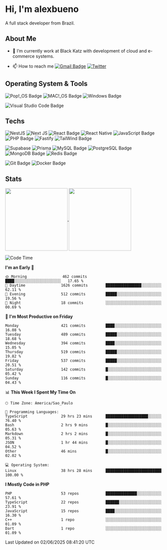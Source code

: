 # Hi, I'm alexbueno

A full stack developer from Brazil.

## About Me

- 🌱 I’m currently work at Black Katz with development of cloud and e-commerce systems.

- 📫 How to reach me [![Gmail Badge](https://img.shields.io/badge/-gmail-c14438?style=for-the-badge&logo=Gmail&logoColor=ffffff)](mailto:alexsandrofbueno@gmail.com) [![Twitter](https://img.shields.io/badge/twitter-1DA1F2.svg?style=for-the-badge&logo=twitter&logoColor=ffffff)](https://twitter.com/Alex_Bueno_7)

## Operating System & Tools

![Pop!_OS Badge](https://img.shields.io/badge/Pop!__OS-48B9C7?logo=popos&logoColor=fff&style=flat)
![MAC!_OS Badge](https://img.shields.io/badge/macOS-000000?style=flat&logo=apple&logoColor=white)
![Windows Badge](https://img.shields.io/badge/Windows-0078D6?logo=windows&logoColor=fff&style=flat)

![Visual Studio Code Badge](https://img.shields.io/badge/Visual%20Studio%20Code-007ACC?logo=visualstudiocode&logoColor=fff&style=flat)

## Techs

![NestJS](https://img.shields.io/badge/nestjs-%23E0234E.svg?style=flat&logo=nestjs&logoColor=white)
![Next JS](https://img.shields.io/badge/Next-black?style=flat&logo=next.js&logoColor=white)
![React Badge](https://img.shields.io/badge/React-61DAFB?logo=react&logoColor=000&style=flat)
![React Native](https://img.shields.io/badge/react_native-%2320232a.svg?style=flat&logo=react&logoColor=%2361DAFB)
![JavaScript Badge](https://img.shields.io/badge/JavaScript-F7DF1E?logo=javascript&logoColor=000&style=flat)
![PHP Badge](https://img.shields.io/badge/PHP-777BB4?logo=php&logoColor=fff&style=flat)
![Fastify](https://img.shields.io/badge/fastify-%23000000.svg?style=flat&logo=fastify&logoColor=white)
![TailWind Badge](https://img.shields.io/badge/Tailwind_CSS-06B6D4?style=flat&logo=tailwind-css&logoColor=white)

![Supabase](https://img.shields.io/badge/Supabase-3ECF8E?style=flat&logo=supabase&logoColor=white)
![Prisma](https://img.shields.io/badge/Prisma-3982CE?style=flat&logo=Prisma&logoColor=white)
![MySQL Badge](https://img.shields.io/badge/MySQL-4479A1?logo=mysql&logoColor=fff&style=flat)
![PostgreSQL Badge](https://img.shields.io/badge/PostgreSQL-4169E1?logo=postgresql&logoColor=fff&style=flat)
![MongoDB Badge](https://img.shields.io/badge/MongoDB-47A248?logo=mongodb&logoColor=fff&style=flat)
![Redis Badge](https://img.shields.io/badge/Redis-DC382D?logo=redis&logoColor=fff&style=flat)

![Git Badge](https://img.shields.io/badge/Git-F05032?logo=git&logoColor=fff&style=flat)
![Docker Badge](https://img.shields.io/badge/Docker-2496ED?logo=docker&logoColor=fff&style=flat)


## Stats

<a href="https://github.com/anuraghazra/github-readme-stats">
  <img height=200 align="center" src="https://github-readme-stats.vercel.app/api?username=alexbueno7&theme=dark" />
</a>
<a href="https://github.com/anuraghazra/convoychat">
  <img height=200 align="center" src="https://github-readme-stats.vercel.app/api/top-langs?username=alexbueno7&layout=compact&langs_count=8&card_width=320&theme=dark" />
</a>

<!--START_SECTION:waka-->
![Code Time](http://img.shields.io/badge/Code%20Time-1%2C621%20hrs%2033%20mins-blue)

**I'm an Early 🐤** 

```text
🌞 Morning                462 commits         ████░░░░░░░░░░░░░░░░░░░░░   17.65 % 
🌆 Daytime                1626 commits        ████████████████░░░░░░░░░   62.11 % 
🌃 Evening                512 commits         █████░░░░░░░░░░░░░░░░░░░░   19.56 % 
🌙 Night                  18 commits          ░░░░░░░░░░░░░░░░░░░░░░░░░   00.69 % 
```
📅 **I'm Most Productive on Friday** 

```text
Monday                   421 commits         ████░░░░░░░░░░░░░░░░░░░░░   16.08 % 
Tuesday                  489 commits         █████░░░░░░░░░░░░░░░░░░░░   18.68 % 
Wednesday                394 commits         ████░░░░░░░░░░░░░░░░░░░░░   15.05 % 
Thursday                 519 commits         █████░░░░░░░░░░░░░░░░░░░░   19.82 % 
Friday                   537 commits         █████░░░░░░░░░░░░░░░░░░░░   20.51 % 
Saturday                 142 commits         █░░░░░░░░░░░░░░░░░░░░░░░░   05.42 % 
Sunday                   116 commits         █░░░░░░░░░░░░░░░░░░░░░░░░   04.43 % 
```


📊 **This Week I Spent My Time On** 

```text
🕑︎ Time Zone: America/Sao_Paulo

💬 Programming Languages: 
TypeScript               29 hrs 23 mins      ███████████████████░░░░░░   76.40 % 
Bash                     2 hrs 9 mins        █░░░░░░░░░░░░░░░░░░░░░░░░   05.63 % 
Markdown                 2 hrs 2 mins        █░░░░░░░░░░░░░░░░░░░░░░░░   05.31 % 
JSON                     1 hr 44 mins        █░░░░░░░░░░░░░░░░░░░░░░░░   04.52 % 
Other                    46 mins             █░░░░░░░░░░░░░░░░░░░░░░░░   02.02 % 

💻 Operating System: 
Linux                    38 hrs 28 mins      █████████████████████████   100.00 % 
```

**I Mostly Code in PHP** 

```text
PHP                      53 repos            ██████████████░░░░░░░░░░░   57.61 % 
TypeScript               22 repos            ██████░░░░░░░░░░░░░░░░░░░   23.91 % 
JavaScript               15 repos            ████░░░░░░░░░░░░░░░░░░░░░   16.30 % 
C++                      1 repo              ░░░░░░░░░░░░░░░░░░░░░░░░░   01.09 % 
Dart                     1 repo              ░░░░░░░░░░░░░░░░░░░░░░░░░   01.09 % 
```




 Last Updated on 02/06/2025 08:41:20 UTC
<!--END_SECTION:waka-->
